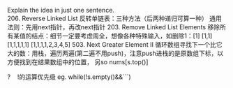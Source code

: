 Explain the idea in just one sentence.  
206. Reverse Linked List 
反转单链表：三种方法（后两种递归可算一种） 通用法则：先用next指针，再改next指针 
203. Remove Linked List Elements 
移除所有某值的结点：细节一定要考虑周全，想像各种特殊输入，如删除1：[1] [1,1] [1,1,1,1,1] [1,1,1,1,2,3,4,5] 
503. Next Greater Element II 
循环数组寻找下一个比它大的数：用栈，遍历两遍(第二遍不用push)，注意push进栈的是原数组下标，以方便找到在结果数组中的位置， 另so nums[s.top()]


 
 ?    !的运算优先级 eg. while(!s.empty()&&```)

